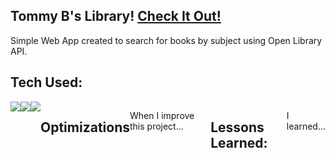 ## Tommy B's Library! <a href="" target="_blank"> Check It Out!</a>

Simple Web App created to search for books by subject using Open Library API. 

## Tech Used: 

<div style="display: flex; flex-direction: row;" align=left >
  <a href="https://www.w3.org/html/" target="_blank">
    <img src="https://img.shields.io/static/v1?&style=flat&logo=HTML5&logoColor=grey&labelColor=d2d8ff&label=&message=HTML&color=d2d8ff"/>
  </a>
  <a href="https://www.w3schools.com/css/" target="_blank">
    <img src="https://img.shields.io/static/v1?&style=flat&logo=CSS3&logoColor=grey&labelColor=d2d8ff&label=&message=CSS&color=d2d8ff"/>
  </a>
  <a href="https://www.w3schools.com/javascript/" target="_blank">
    <img src="https://img.shields.io/static/v1?&style=flat&logo=javascript&logoColor=grey&labelColor=d2d8ff&label=&message=JAVASCRIPT&color=d2d8ff"/>
  </a>


## Optimizations

When I improve this project...

## Lessons Learned:

I learned...

